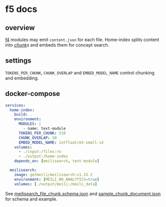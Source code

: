# f5 docs

## overview
[f4](../f4.md) modules may emit `content.json` for each file.
Home-index splits content into [*chunk*](../glossary.md#chunk)s and embeds them for concept search.

## settings
`TOKENS_PER_CHUNK`, `CHUNK_OVERLAP` and `EMBED_MODEL_NAME` control chunking and embedding.

## docker-compose
```yaml
services:
  home-index:
    build: .
    environment:
      MODULES: |
        - name: text-module
      TOKENS_PER_CHUNK: 510
      CHUNK_OVERLAP: 50
      EMBED_MODEL_NAME: intfloat/e5-small-v2
    volumes:
      - ./input:/files:ro
      - ./output:/home-index
    depends_on: [meilisearch, text-module]

  meilisearch:
    image: getmeili/meilisearch:v1.15.2
    environment: [MEILI_NO_ANALYTICS=true]
    volumes: [./output/meili:/meili_data]
```

See [meilisearch_file_chunk.schema.json](meilisearch_file_chunk.schema.json) and
[sample_chunk_document.json](sample_chunk_document.json) for schema and example.
